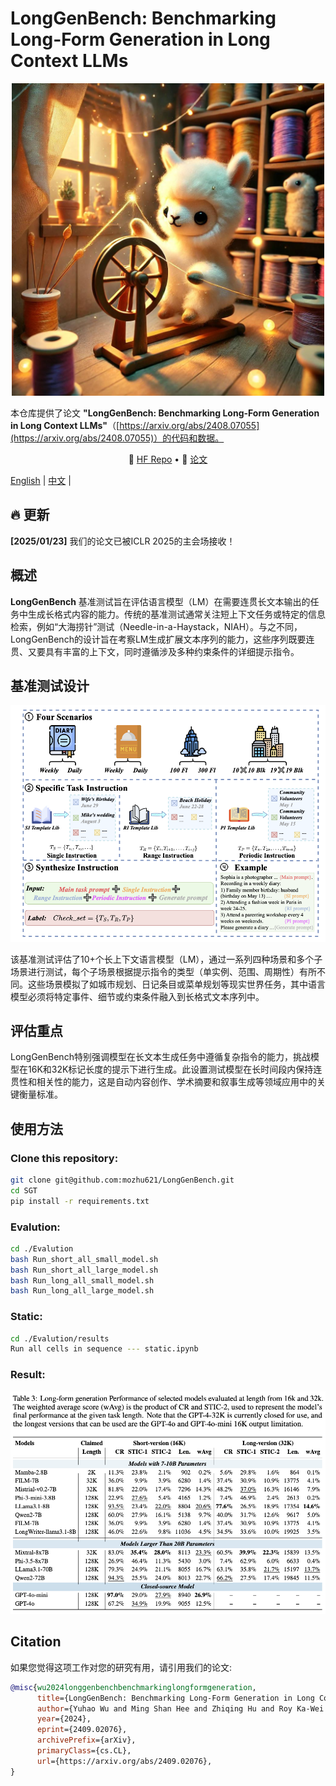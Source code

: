 # LongGenBench: Benchmarking Long-Form Generation in Long Context LLMs
<p align="center">
  <img src="Fig/SGT.jpg" width="500" height="500">
</p>

本仓库提供了论文 **"LongGenBench: Benchmarking Long-Form Generation in Long Context LLMs"**（[https://arxiv.org/abs/2408.07055](https://arxiv.org/abs/2408.07055)）的代码和数据。

<p align="center">
    🤗 <a href="https://huggingface.co/datasets/mozhu/LongGenBench" target="_blank">HF Repo</a> • 📃 <a href="https://arxiv.org/abs/2409.02076" target="_blank">论文</a> 
</p>

[English](./README.md) | [中文](./README_zh.md) |

## 🔥 更新
**[2025/01/23]** 我们的论文已被ICLR 2025的主会场接收！

## 概述
**LongGenBench** 基准测试旨在评估语言模型（LM）在需要连贯长文本输出的任务中生成长格式内容的能力。传统的基准测试通常关注短上下文任务或特定的信息检索，例如“大海捞针”测试（Needle-in-a-Haystack，NIAH）。与之不同，LongGenBench的设计旨在考察LM生成扩展文本序列的能力，这些序列既要连贯、又要具有丰富的上下文，同时遵循涉及多种约束条件的详细提示指令。

## 基准测试设计
![SGT Benchmark Overview](Fig/SGT_overview.png)

该基准测试评估了10+个长上下文语言模型（LM），通过一系列四种场景和多个子场景进行测试，每个子场景根据提示指令的类型（单实例、范围、周期性）有所不同。这些场景模拟了如城市规划、日记条目或菜单规划等现实世界任务，其中语言模型必须将特定事件、细节或约束条件融入到长格式文本序列中。

## 评估重点
LongGenBench特别强调模型在长文本生成任务中遵循复杂指令的能力，挑战模型在16K和32K标记长度的提示下进行生成。此设置测试模型在长时间段内保持连贯性和相关性的能力，这是自动内容创作、学术摘要和叙事生成等领域应用中的关键衡量标准。

## 使用方法

### Clone this repository:

```bash
git clone git@github.com:mozhu621/LongGenBench.git
cd SGT
pip install -r requirements.txt
```

### Evalution:
```bash
cd ./Evalution
bash Run_short_all_small_model.sh
bash Run_short_all_large_model.sh
bash Run_long_all_small_model.sh
bash Run_long_all_large_model.sh
```

### Static:
```bash
cd ./Evalution/results
Run all cells in sequence --- static.ipynb
```


### Result:
![SGT Benchmark Overview](Fig/result.png)


<!--
### Acknowledge

Due to unforeseen circumstances, the title of my paper shares some similarities with the EMNLP 2024 Findings paper titled *LongGenBench*. However, the focus of our paper is different.

The paper explores model output length under long input conditions by concatenating GSM8K and MMLU data. 

For more details, you can read their paper here: [EMNLP 2024 Findings: LongGenBench: Long-context Generation Benchmark](https://aclanthology.org/2024.findings-emnlp.48/).  
-->

## Citation

如果您觉得这项工作对您的研究有用，请引用我们的论文:

```bibtex
@misc{wu2024longgenbenchbenchmarkinglongformgeneration,
      title={LongGenBench: Benchmarking Long-Form Generation in Long Context LLMs}, 
      author={Yuhao Wu and Ming Shan Hee and Zhiqing Hu and Roy Ka-Wei Lee},
      year={2024},
      eprint={2409.02076},
      archivePrefix={arXiv},
      primaryClass={cs.CL},
      url={https://arxiv.org/abs/2409.02076}, 
}
